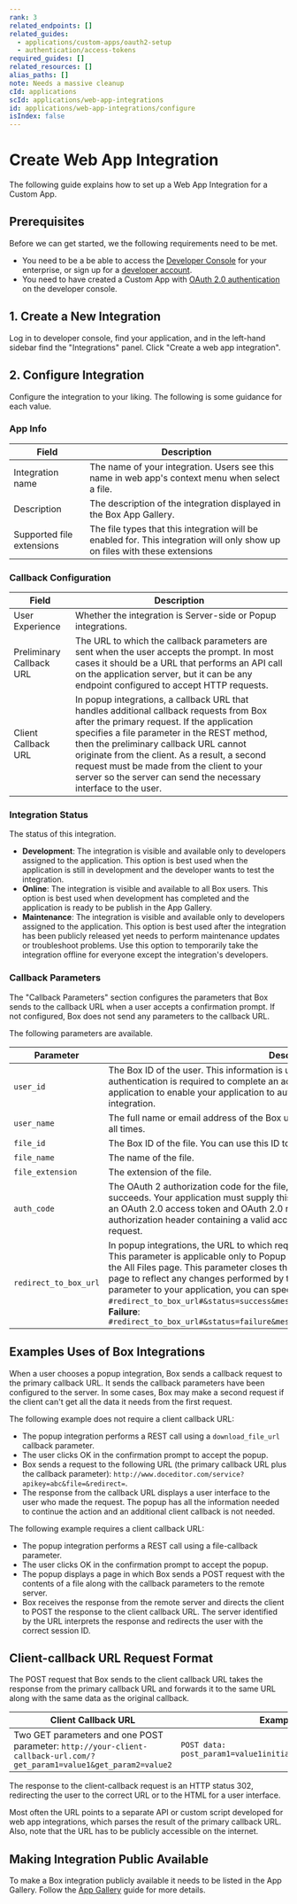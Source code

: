 ```yaml
---
rank: 3
related_endpoints: []
related_guides:
  - applications/custom-apps/oauth2-setup
  - authentication/access-tokens
required_guides: []
related_resources: []
alias_paths: []
note: Needs a massive cleanup
cId: applications
scId: applications/web-app-integrations
id: applications/web-app-integrations/configure
isIndex: false
---
```

# Create Web App Integration

The following guide explains how to set up a Web App Integration for a Custom App.

## Prerequisites

Before we can get started, we the following requirements need to be met.

* You need to be a be able to access the [Developer Console][devconsole] for your enterprise, or sign up for a [developer account][devaccount].
* You need to have created a Custom App with [OAuth 2.0 authentication][custom-oauth2] on the developer console.

## 1. Create a New Integration

Log in to developer console, find your application, and in the left-hand sidebar find the "Integrations" panel. Click "Create a web app integration".

## 2. Configure Integration

Configure the integration to your liking. The following is some guidance for each value.

### App Info

<!-- markdownlint-disable line-length -->

| Field                     | Description                                                                                                                 |
| ------------------------- | --------------------------------------------------------------------------------------------------------------------------- |
| Integration name          | The name of your integration. Users see this name in web app's context menu when select a file.                             |
| Description               | The description of the integration displayed in the Box App Gallery.                                                        |
| Supported file extensions | The file types that this integration will be enabled for. This integration will only show up on files with these extensions |

<!-- markdownlint-enable line-length -->

### Callback Configuration

<!-- markdownlint-disable line-length -->

| Field                    | Description                                                                                                                                                                                                                                                                                                                                                                                     |
| ------------------------ | ----------------------------------------------------------------------------------------------------------------------------------------------------------------------------------------------------------------------------------------------------------------------------------------------------------------------------------------------------------------------------------------------- |
| User Experience          | Whether the integration is Server-side or Popup integrations.                                                                                                                                                                                                                                                                                                                                   |
| Preliminary Callback URL | The URL to which the callback parameters are sent when the user accepts the prompt. In most cases it should be a URL that performs an API call on the application server, but it can be any endpoint configured to accept HTTP requests.                                                                                                                                                        |
| Client Callback URL      | In popup integrations, a callback URL that handles additional callback requests from Box after the primary request. If the application specifies a file parameter in the REST method, then the preliminary callback URL cannot originate from the client. As a result, a second request must be made from the client to your server so the server can send the necessary interface to the user. |

<!-- markdownlint-enable line-length -->

### Integration Status

The status of this integration.

* **Development**: The integration is visible and available only to developers assigned to the application. This option is best used when the application is still in development and the developer wants to test the integration.
* **Online**: The integration is visible and available to all Box users. This option is best used when development has completed and the application is ready to be publish in the App Gallery.
* **Maintenance**: The integration is visible and available only to developers assigned to the application. This option is best used after the integration has been publicly released yet needs to perform maintenance updates or troubleshoot problems. Use this option to temporarily take the integration offline for everyone except the integration's developers.

### Callback Parameters

The "Callback Parameters" section configures the parameters that Box sends to the callback URL when a user accepts a confirmation prompt. If not configured, Box does not send any parameters to the callback URL.

The following parameters are available.

<!-- markdownlint-disable line-length -->

| Parameter             | Description                                                                                                                                                                                                                                                                                                                                                                                                                                                                                                                                                                                                                       |
| --------------------- | --------------------------------------------------------------------------------------------------------------------------------------------------------------------------------------------------------------------------------------------------------------------------------------------------------------------------------------------------------------------------------------------------------------------------------------------------------------------------------------------------------------------------------------------------------------------------------------------------------------------------------- |
| `user_id`             | The Box ID of the user. This information is used in popup integrations in which user authentication is required to complete an action. You can store the Box ID in your application to enable your application to authenticate subsequent requests from the integration.                                                                                                                                                                                                                                                                                                                                                          |
| `user_name`           | The full name or email address of the Box user. Not all Box users specify their names at all times.                                                                                                                                                                                                                                                                                                                                                                                                                                                                                                                               |
| `file_id`             | The Box ID of the file. You can use this ID to make Box API calls that affect the file.                                                                                                                                                                                                                                                                                                                                                                                                                                                                                                                                           |
| `file_name`           | The name of the file.                                                                                                                                                                                                                                                                                                                                                                                                                                                                                                                                                                                                             |
| `file_extension`      | The extension of the file.                                                                                                                                                                                                                                                                                                                                                                                                                                                                                                                                                                                                        |
| `auth_code`           | The OAuth 2 authorization code for the file, supplied by Box when an authentication succeeds. Your application must supply this authorization code to Box in exchange for an OAuth 2.0 access token and OAuth 2.0 refresh token in order to make API calls. An authorization header containing a valid access token must be included in every Box API request.                                                                                                                                                                                                                                                                    |
| `redirect_to_box_url` | In popup integrations, the URL to which requests are sent by the confirmation prompt. This parameter is applicable only to Popup integrations. Use this URL to redirect users to the All Files page. This parameter closes the popup panel and refreshes the All Files page to reflect any changes performed by the integration. If you do not want to add this parameter to your application, you can specify the entire URL. **Success**: `#redirect_to_box_url#&status=success&message=Your%20action%20was%20successful%2E`. **Failure**: `#redirect_to_box_url#&status=failure&message=Your%20action%20was%20unsuccessful%2E` |

<!-- markdownlint-enable line-length -->

## Examples Uses of Box Integrations

When a user chooses a popup integration, Box sends a callback request to the primary callback URL. It sends the callback parameters have been configured to the server. In some cases, Box may make a second request if the client can't get all the data it needs from the first request.

The following example does not require a client callback URL:

* The popup integration performs a REST call using a `download_file_url` callback parameter.
* The user clicks OK in the confirmation prompt to accept the popup.
* Box sends a request to the following URL (the primary callback URL plus the callback parameter): `http://www.doceditor.com/service?apikey=abc&file=&redirect=`.
* The response from the callback URL displays a user interface to the user who made the request. The popup has all the information needed to continue the action and an additional client callback is not needed.

The following example requires a client callback URL:

* The popup integration performs a REST call using a file-callback parameter.
* The user clicks OK in the confirmation prompt to accept the popup.
* The popup displays a page in which Box sends a POST request with the contents of a file along with the callback parameters to the remote server.
* Box receives the response from the remote server and directs the client to POST the response to the client callback URL. The server identified by the URL interprets the response and redirects the user with the correct session ID.

## Client-callback URL Request Format

The POST request that Box sends to the client callback URL takes the response from the primary callback URL and forwards it to the same URL along with the same data as the original callback.

<!-- markdownlint-disable line-length -->

| Client Callback URL                                                                                                   | Example                                                  |
| --------------------------------------------------------------------------------------------------------------------- | -------------------------------------------------------- |
| Two GET parameters and one POST parameter: `http://your-client-callback-url.com/?get_param1=value1&get_param2=value2` | `POST data: post_param1=value1initial_callback_response` |

<!-- markdownlint-enable line-length -->

The response to the client-callback request is an HTTP status 302, redirecting
the user to the correct URL or to the HTML for a user interface.

Most often the URL points to a separate API or custom script developed for web app integrations, which parses the result of the primary callback URL. Also, note that the URL has to be publicly accessible on the internet.

## Making Integration Public Available

To make a Box integration publicly available it needs to be listed in the App Gallery. Follow the [App Gallery][app-gallery] guide for more details.

[custom-oauth2]: g://applications/custom-apps/oauth2-setup

[devconsole]: https://app.box.com/developers/console

[devaccount]: https://account.box.com/signup/n/developer

[app-gallery]: g://applications/app-gallery
